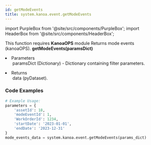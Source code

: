 ```yaml
---
id: getModeEvents
title: system.kanoa.event.getModeEvents
---
```


import PurpleBox from '@site/src/components/PurpleBox';
import HeaderBox from '@site/src/components/HeaderBox';

<PurpleBox>This function requires <b>KanoaOPS</b> module</PurpleBox> 
<HeaderBox header="Description">Returns mode events (kanoaOPS).</HeaderBox>
<HeaderBox header="Syntax">
    <b>getModeEvents(paramsDict)</b>
    <li>Parameters <br />
        <ul>paramsDict (Dictionary) - Dictionary containing filter parameters.</ul>
    </li>
    <li>Returns <br />
        <ul>data (pyDataset).</ul>
    </li>
</HeaderBox>

### Code Examples

```python
# Example Usage:
parameters = {
    'assetId': 18,
    'modeEventId': 1,
    'WorkOrderId': 1234,
    'startDate': '2023-01-01',
    'endDate': '2023-12-31'
}
mode_events_data = system.kanoa.event.getModeEvents(params_dict)